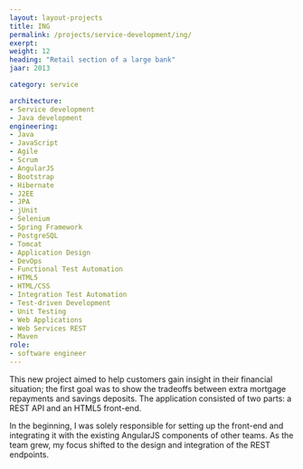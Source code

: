 ```yaml
---
layout: layout-projects
title: ING
permalink: /projects/service-development/ing/
exerpt:
weight: 12
heading: "Retail section of a large bank"
jaar: 2013

category: service

architecture:
- Service development
- Java development
engineering:
- Java
- JavaScript
- Agile
- Scrum
- AngularJS
- Bootstrap
- Hibernate
- J2EE
- JPA
- jUnit
- Selenium
- Spring Framework
- PostgreSQL
- Tomcat 
- Application Design
- DevOps
- Functional Test Automation
- HTML5
- HTML/CSS
- Integration Test Automation
- Test-driven Development
- Unit Testing
- Web Applications
- Web Services REST
- Maven
role: 
- software engineer
---
```


This new project aimed to help customers gain insight in their financial situation; the first goal was to show the tradeoffs between extra mortgage repayments and savings deposits. The application consisted of two parts: a REST API and an HTML5 front-end.

In the beginning, I was solely responsible for setting up the front-end and integrating it with the existing AngularJS components of other teams. As the team grew, my focus shifted to the design and integration of the REST endpoints.
